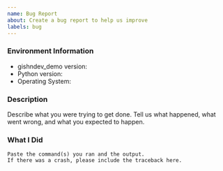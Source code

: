 ```yaml
---
name: Bug Report
about: Create a bug report to help us improve
labels: bug
---
```


<!-- Please search existing issues to avoid creating duplicates. -->

### Environment Information

-   gishndev_demo version:
-   Python version:
-   Operating System:

### Description

Describe what you were trying to get done.
Tell us what happened, what went wrong, and what you expected to happen.

### What I Did

```
Paste the command(s) you ran and the output.
If there was a crash, please include the traceback here.
```
